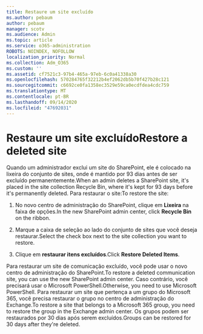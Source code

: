 ```yaml
---
title: Restaure um site excluído
ms.author: pebaum
author: pebaum
manager: scotv
ms.audience: Admin
ms.topic: article
ms.service: o365-administration
ROBOTS: NOINDEX, NOFOLLOW
localization_priority: Normal
ms.collection: Adm_O365
ms.custom: ''
ms.assetid: cf7521c3-97b4-465a-97eb-6c0a41338a30
ms.openlocfilehash: 570284765f32212b4ef2062db5b70f427b28c121
ms.sourcegitcommit: c6692ce0fa1358ec3529e59ca0ecdfdea4cdc759
ms.translationtype: MT
ms.contentlocale: pt-BR
ms.lasthandoff: 09/14/2020
ms.locfileid: "47692031"
---
```

# <a name="restore-a-deleted-site"></a><span data-ttu-id="292b0-102">Restaure um site excluído</span><span class="sxs-lookup"><span data-stu-id="292b0-102">Restore a deleted site</span></span>

<span data-ttu-id="292b0-103">Quando um administrador exclui um site do SharePoint, ele é colocado na lixeira do conjunto de sites, onde é mantido por 93 dias antes de ser excluído permanentemente.</span><span class="sxs-lookup"><span data-stu-id="292b0-103">When an admin deletes a SharePoint site, it's placed in the site collection Recycle Bin, where it's kept for 93 days before it's permanently deleted.</span></span> <span data-ttu-id="292b0-104">Para restaurar o site:</span><span class="sxs-lookup"><span data-stu-id="292b0-104">To restore the site:</span></span>
  
1. <span data-ttu-id="292b0-105">No novo centro de administração do SharePoint, clique em **Lixeira** na faixa de opções.</span><span class="sxs-lookup"><span data-stu-id="292b0-105">In the new SharePoint admin center, click **Recycle Bin** on the ribbon.</span></span> 
    
2. <span data-ttu-id="292b0-106">Marque a caixa de seleção ao lado do conjunto de sites que você deseja restaurar.</span><span class="sxs-lookup"><span data-stu-id="292b0-106">Select the check box next to the site collection you want to restore.</span></span>
    
3. <span data-ttu-id="292b0-107">Clique em **restaurar itens excluídos**.</span><span class="sxs-lookup"><span data-stu-id="292b0-107">Click **Restore Deleted Items**.</span></span>
    
<span data-ttu-id="292b0-108">Para restaurar um site de comunicação excluído, você pode usar o novo centro de administração do SharePoint.</span><span class="sxs-lookup"><span data-stu-id="292b0-108">To restore a deleted communication site, you can use the new SharePoint admin center.</span></span> <span data-ttu-id="292b0-109">Caso contrário, você precisará usar o Microsoft PowerShell.</span><span class="sxs-lookup"><span data-stu-id="292b0-109">Otherwise, you need to use Microsoft PowerShell.</span></span> <span data-ttu-id="292b0-110">Para restaurar um site que pertença a um grupo do Microsoft 365, você precisa restaurar o grupo no centro de administração do Exchange.</span><span class="sxs-lookup"><span data-stu-id="292b0-110">To restore a site that belongs to a Microsoft 365 group, you need to restore the group in the Exchange admin center.</span></span> <span data-ttu-id="292b0-111">Os grupos podem ser restaurados por 30 dias após serem excluídos.</span><span class="sxs-lookup"><span data-stu-id="292b0-111">Groups can be restored for 30 days after they're deleted.</span></span>
  

